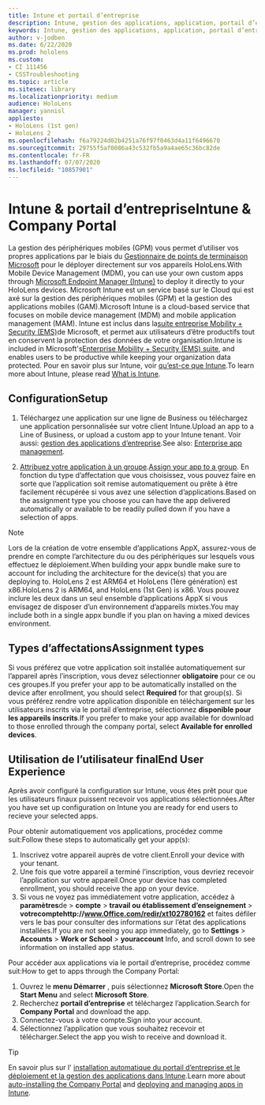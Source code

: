 ```yaml
---
title: Intune et portail d’entreprise
description: Intune, gestion des applications, application, portail d’entreprise, portail
keywords: Intune, gestion des applications, application, portail d’entreprise, portail, hololens
author: v-jodben
ms.date: 6/22/2020
ms.prod: hololens
ms.custom:
- CI 111456
- CSSTroubleshooting
ms.topic: article
ms.sitesec: library
ms.localizationpriority: medium
audience: HoloLens
manager: yannisl
appliesto:
- HoloLens (1st gen)
- HoloLens 2
ms.openlocfilehash: f6a79224d02b4251a76f97f0463d4a11f6496670
ms.sourcegitcommit: 29755f5af0086a43c532fb5a9a4ae65c36bc82de
ms.contentlocale: fr-FR
ms.lasthandoff: 07/07/2020
ms.locfileid: "10857901"
---
```

# <span data-ttu-id="6abe0-104">Intune & portail d’entreprise</span><span class="sxs-lookup"><span data-stu-id="6abe0-104">Intune & Company Portal</span></span>

<span data-ttu-id="6abe0-105">La gestion des périphériques mobiles (GPM) vous permet d’utiliser vos propres applications par le biais du [Gestionnaire de points de terminaison Microsoft](https://docs.microsoft.com/intune/windows-holographic-for-business) pour le déployer directement sur vos appareils HoloLens.</span><span class="sxs-lookup"><span data-stu-id="6abe0-105">With Mobile Device Management (MDM), you can use your own custom apps through [Microsoft Endpoint Manager (Intune)](https://docs.microsoft.com/intune/windows-holographic-for-business) to deploy it directly to your HoloLens devices.</span></span> <span data-ttu-id="6abe0-106">Microsoft Intune est un service basé sur le Cloud qui est axé sur la gestion des périphériques mobiles (GPM) et la gestion des applications mobiles (GAM).</span><span class="sxs-lookup"><span data-stu-id="6abe0-106">Microsoft Intune is a cloud-based service that focuses on mobile device management (MDM) and mobile application management (MAM).</span></span> <span data-ttu-id="6abe0-107">Intune est inclus dans la[suite entreprise Mobility + Security (EMS)](https://www.microsoft.com/microsoft-365/enterprise-mobility-security)de Microsoft, et permet aux utilisateurs d’être productifs tout en conservent la protection des données de votre organisation.</span><span class="sxs-lookup"><span data-stu-id="6abe0-107">Intune is included in Microsoft's[Enterprise Mobility + Security (EMS) suite](https://www.microsoft.com/microsoft-365/enterprise-mobility-security), and enables users to be productive while keeping your organization data protected.</span></span> <span data-ttu-id="6abe0-108">Pour en savoir plus sur Intune, voir [qu’est-ce que Intune](https://docs.microsoft.com/mem/intune/fundamentals/what-is-intune).</span><span class="sxs-lookup"><span data-stu-id="6abe0-108">To learn more about Intune, please read [What is Intune](https://docs.microsoft.com/mem/intune/fundamentals/what-is-intune).</span></span>

## <span data-ttu-id="6abe0-109">Configuration</span><span class="sxs-lookup"><span data-stu-id="6abe0-109">Setup</span></span>

1. <span data-ttu-id="6abe0-110">Téléchargez une application sur une ligne de Business ou téléchargez une application personnalisée sur votre client Intune.</span><span class="sxs-lookup"><span data-stu-id="6abe0-110">Upload an app to a Line of Business, or upload a custom app to your Intune tenant.</span></span> <span data-ttu-id="6abe0-111">Voir aussi: [gestion des applications d’entreprise](https://docs.microsoft.com/windows/client-management/mdm/enterprise-app-management).</span><span class="sxs-lookup"><span data-stu-id="6abe0-111">See also: [Enterprise app management](https://docs.microsoft.com/windows/client-management/mdm/enterprise-app-management).</span></span>

2. <span data-ttu-id="6abe0-112">[Attribuez votre application à un groupe](https://docs.microsoft.com/mem/intune/apps/apps-deploy).</span><span class="sxs-lookup"><span data-stu-id="6abe0-112">[Assign your app to a group](https://docs.microsoft.com/mem/intune/apps/apps-deploy).</span></span> <span data-ttu-id="6abe0-113">En fonction du type d’affectation que vous choisissez, vous pouvez faire en sorte que l’application soit remise automatiquement ou prête à être facilement récupérée si vous avez une sélection d’applications.</span><span class="sxs-lookup"><span data-stu-id="6abe0-113">Based on the assignment type you choose you can have the app delivered automatically or available to be readily pulled down if you have a selection of apps.</span></span> 

> [!NOTE] 
> <span data-ttu-id="6abe0-114">Lors de la création de votre ensemble d’applications AppX, assurez-vous de prendre en compte l’architecture du ou des périphériques sur lesquels vous effectuez le déploiement.</span><span class="sxs-lookup"><span data-stu-id="6abe0-114">When building your appx bundle make sure to account for including the architecture for the device(s) that you are deploying to.</span></span> <span data-ttu-id="6abe0-115">HoloLens 2 est ARM64 et HoloLens (1ère génération) est x86.</span><span class="sxs-lookup"><span data-stu-id="6abe0-115">HoloLens 2 is ARM64, and HoloLens (1st Gen) is x86.</span></span> <span data-ttu-id="6abe0-116">Vous pouvez inclure les deux dans un seul ensemble d’applications AppX si vous envisagez de disposer d’un environnement d’appareils mixtes.</span><span class="sxs-lookup"><span data-stu-id="6abe0-116">You may include both in a single appx bundle if you plan on having a mixed devices environment.</span></span>

## <span data-ttu-id="6abe0-117">Types d’affectations</span><span class="sxs-lookup"><span data-stu-id="6abe0-117">Assignment types</span></span>

<span data-ttu-id="6abe0-118">Si vous préférez que votre application soit installée automatiquement sur l’appareil après l’inscription, vous devez sélectionner **obligatoire** pour ce ou ces groupes.</span><span class="sxs-lookup"><span data-stu-id="6abe0-118">If you prefer your app to be automatically installed on the device after enrollment, you should select **Required** for that group(s).</span></span>
<span data-ttu-id="6abe0-119">Si vous préférez rendre votre application disponible en téléchargement sur les utilisateurs inscrits via le portail d’entreprise, sélectionnez **disponible pour les appareils inscrits**.</span><span class="sxs-lookup"><span data-stu-id="6abe0-119">If you prefer to make your app available for download to those enrolled through the company portal, select **Available for enrolled devices**.</span></span>


## <span data-ttu-id="6abe0-120">Utilisation de l’utilisateur final</span><span class="sxs-lookup"><span data-stu-id="6abe0-120">End User Experience</span></span>

<span data-ttu-id="6abe0-121">Après avoir configuré la configuration sur Intune, vous êtes prêt pour que les utilisateurs finaux puissent recevoir vos applications sélectionnées.</span><span class="sxs-lookup"><span data-stu-id="6abe0-121">After you have set up configuration on Intune you are ready for end users to recieve your selected apps.</span></span>

<span data-ttu-id="6abe0-122">Pour obtenir automatiquement vos applications, procédez comme suit:</span><span class="sxs-lookup"><span data-stu-id="6abe0-122">Follow these steps to automatically get your app(s):</span></span>
1. <span data-ttu-id="6abe0-123">Inscrivez votre appareil auprès de votre client.</span><span class="sxs-lookup"><span data-stu-id="6abe0-123">Enroll your device with your tenant.</span></span> 
2. <span data-ttu-id="6abe0-124">Une fois que votre appareil a terminé l’inscription, vous devriez recevoir l’application sur votre appareil.</span><span class="sxs-lookup"><span data-stu-id="6abe0-124">Once your device has completed enrollment, you should receive the app on your device.</span></span> 
3. <span data-ttu-id="6abe0-125">Si vous ne voyez pas immédiatement votre application, accédez à **paramètres**de  >  **compte**  >  **travail ou établissement d’enseignement**  >  **votrecomptehttp://www.Office.com/redir/xt102780162** et faites défiler vers le bas pour consulter des informations sur l’état des applications installées.</span><span class="sxs-lookup"><span data-stu-id="6abe0-125">If you are not seeing you app immediately, go to **Settings** > **Accounts** > **Work or School** > **youraccount** Info, and scroll down to see information on installed app status.</span></span>

<span data-ttu-id="6abe0-126">Pour accéder aux applications via le portail d’entreprise, procédez comme suit:</span><span class="sxs-lookup"><span data-stu-id="6abe0-126">How to get to apps through the Company Portal:</span></span>
1. <span data-ttu-id="6abe0-127">Ouvrez le **menu Démarrer** , puis sélectionnez **Microsoft Store**.</span><span class="sxs-lookup"><span data-stu-id="6abe0-127">Open the **Start Menu** and select **Microsoft Store**.</span></span> 
2. <span data-ttu-id="6abe0-128">Recherchez **portail d’entreprise** et téléchargez l’application.</span><span class="sxs-lookup"><span data-stu-id="6abe0-128">Search for **Company Portal** and download the app.</span></span>
3. <span data-ttu-id="6abe0-129">Connectez-vous à votre compte.</span><span class="sxs-lookup"><span data-stu-id="6abe0-129">Sign into your account.</span></span>
4. <span data-ttu-id="6abe0-130">Sélectionnez l’application que vous souhaitez recevoir et télécharger.</span><span class="sxs-lookup"><span data-stu-id="6abe0-130">Select the app you wish to receive and download it.</span></span>

> [!Tip]
> <span data-ttu-id="6abe0-131">En savoir plus sur l' [installation automatique du portail d’entreprise et le](https://docs.microsoft.com/mem/intune/apps/company-portal-app) [déploiement et la gestion des applications dans Intune](https://docs.microsoft.com/mem/intune/fundamentals/windows-holographic-for-business#deploy-and-manage-apps).</span><span class="sxs-lookup"><span data-stu-id="6abe0-131">Learn more about [auto-installing the Company Portal](https://docs.microsoft.com/mem/intune/apps/company-portal-app) and [deploying and managing apps in Intune](https://docs.microsoft.com/mem/intune/fundamentals/windows-holographic-for-business#deploy-and-manage-apps).</span></span>
